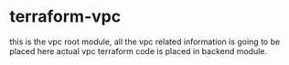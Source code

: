 # terraform-vpc

this is the vpc root module, all the vpc related information  is going to be placed here
actual vpc terraform code is placed in backend module.
